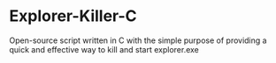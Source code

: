 # Explorer-Killer-C
Open-source script written in C with the simple purpose of providing a quick and effective way to kill and start explorer.exe
